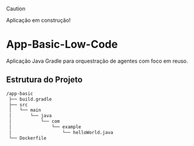 > [!CAUTION] 
> Aplicação em construção!

# App-Basic-Low-Code

Aplicação Java Gradle para orquestração de agentes com foco em reuso.

## Estrutura do Projeto

```bash
/app-basic
 ├── build.gradle               
 ├── src
 │   └── main
 │       └── java
 │           └── com
 │               └── example
 │                   └── helloWorld.java    
 └── Dockerfile                 
```